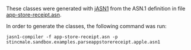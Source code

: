 These classes were generated with [jASN1](https://www.openmuc.org/asn1/)
from the ASN.1 definition in file [app-store-receipt.asn](https://github.com/stIncMale/sandbox/blob/master/examples/src/main/asn/stincmale/sandbox/examples/parseappstorereceipt/app-store-receipt.asn).

In order to generate the classes, the following command was run:
```
jasn1-compiler -f app-store-receipt.asn -p stincmale.sandbox.examples.parseappstorereceipt.apple.asn1
```
